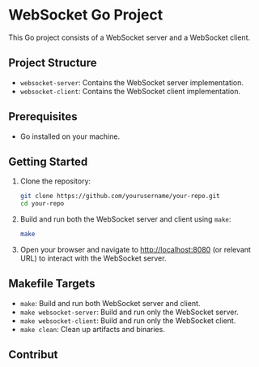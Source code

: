 # WebSocket Go Project

This Go project consists of a WebSocket server and a WebSocket client.

## Project Structure

- `websocket-server`: Contains the WebSocket server implementation.
- `websocket-client`: Contains the WebSocket client implementation.

## Prerequisites

- Go installed on your machine.

## Getting Started

1. Clone the repository:

    ```bash
    git clone https://github.com/yourusername/your-repo.git
    cd your-repo
    ```

2. Build and run both the WebSocket server and client using `make`:

    ```bash
    make
    ```

3. Open your browser and navigate to [http://localhost:8080](http://localhost:8080) (or relevant URL) to interact with the WebSocket server.

## Makefile Targets

- `make`: Build and run both WebSocket server and client.
- `make websocket-server`: Build and run only the WebSocket server.
- `make websocket-client`: Build and run only the WebSocket client.
- `make clean`: Clean up artifacts and binaries.

## Contribut

